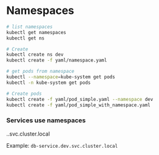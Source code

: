 # Namespaces

```bash
# list namespaces
kubectl get namespaces
kubectl get ns

# Create
kubectl create ns dev
kubectl create -f yaml/namespace.yaml

# get pods from namespace
kubectl --namespace=kube-system get pods
kubectl -n kube-system get pods

# Create pods
kubectl create -f yaml/pod_simple.yaml --namespace dev
kubectl create -f yaml/pod_simple_with_namespace.yaml
```

### Services use namespaces

<service-name>.<namespace>.svc.cluster.local

Example:
`db-service.dev.svc.cluster.local`
